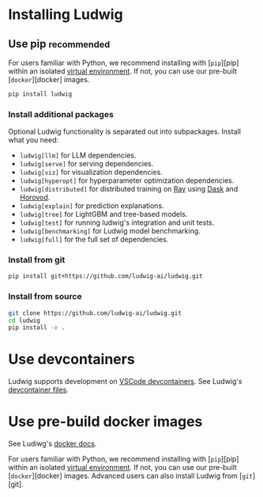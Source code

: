 # Installing Ludwig

## Use pip <small>recommended</small>

For users familiar with Python, we recommend installing with [`pip`][pip] within an isolated
[virtual environment](https://docs.python-guide.org/dev/virtualenvs/). If not, you can use our
pre-built [`docker`][docker] images.

``` sh
pip install ludwig
```

### Install additional packages

Optional Ludwig functionality is separated out into subpackages. Install what you need:

- `ludwig[llm]` for LLM dependencies.
- `ludwig[serve]` for serving dependencies.
- `ludwig[viz]` for visualization dependencies.
- `ludwig[hyperopt]` for hyperparameter optimization dependencies.
- `ludwig[distributed]` for distributed training on [Ray](https://www.ray.io/) using [Dask](https://dask.org/) and [Horovod](https://github.com/horovod/horovod).
- `ludwig[explain]` for prediction explanations.
- `ludwig[tree]` for LightGBM and tree-based models.
- `ludwig[test]` for running ludwig's integration and unit tests.
- `ludwig[benchmarking]` for Ludwig model benchmarking.
- `ludwig[full]` for the full set of dependencies.

### Install from git

```sh
pip install git+https://github.com/ludwig-ai/ludwig.git
```

### Install from source

```sh
git clone https://github.com/ludwig-ai/ludwig.git
cd ludwig
pip install -e .
```

# Use devcontainers

Ludwig supports development on [VSCode devcontainers](https://code.visualstudio.com/docs/devcontainers/containers). See Ludwig's [devcontainer files](https://github.com/ludwig-ai/ludwig/tree/master/.devcontainer).

# Use pre-build docker images

See Ludiwg's [docker docs](docker).

For users familiar with Python, we recommend installing with [`pip`][pip] within an isolated
[virtual environment](https://docs.python-guide.org/dev/virtualenvs/). If not, you can use our
pre-built [`docker`][docker] images. Advanced users can also install Ludwig from [`git`][git].
